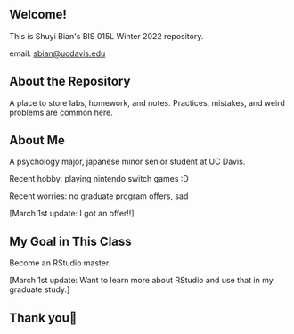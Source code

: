 ## Welcome!
This is Shuyi Bian's BIS 015L Winter 2022 repository.

email: sbian@ucdavis.edu

## About the Repository
A place to store labs, homework, and notes. Practices, mistakes, and weird problems are common here.

## About Me
A psychology major, japanese minor senior student at UC Davis.

Recent hobby: playing nintendo switch games :D

Recent worries: no graduate program offers, sad

[March 1st update: I got an offer!!]

## My Goal in This Class
Become an RStudio master.

[March 1st update: Want to learn more about RStudio and use that in my graduate study.]

## Thank you🎉
